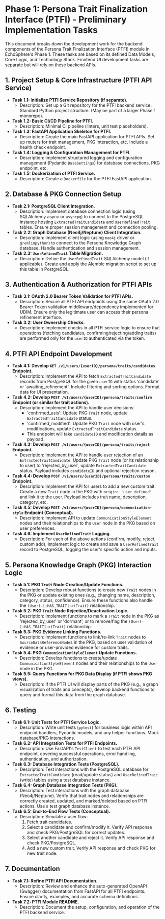 # Phase 1: Persona Trait Finalization Interface (PTFI) - Preliminary Implementation Tasks

This document breaks down the development work for the backend components of the Persona Trait Finalization Interface (PTFI) module in EchoSphere's Phase 1. These tasks are based on its defined Data Models, Core Logic, and Technology Stack. Frontend UI development tasks are separate but will rely on these backend APIs.

## 1. Project Setup & Core Infrastructure (PTFI API Service)

*   **Task 1.1: Initialize PTFI Service Repository (if separate).**
    *   Description: Set up a Git repository for the PTFI backend service. Standard Python project structure. (May be part of a larger Phase 1 monorepo).
*   **Task 1.2: Basic CI/CD Pipeline for PTFI.**
    *   Description: Minimal CI pipeline (linters, unit test placeholders).
*   **Task 1.3: FastAPI Application Skeleton for PTFI.**
    *   Description: Create the main FastAPI application for PTFI APIs. Set up routers for trait management, PKG interaction, etc. Include a health check endpoint.
*   **Task 1.4: Logging & Configuration Management for PTFI.**
    *   Description: Implement structured logging and configuration management (Pydantic `BaseSettings`) for database connections, PKG endpoint, etc.
*   **Task 1.5: Dockerization of PTFI Service.**
    *   Description: Create a `Dockerfile` for the PTFI FastAPI application.

## 2. Database & PKG Connection Setup

*   **Task 2.1: PostgreSQL Client Integration.**
    *   Description: Implement database connection logic (using SQLAlchemy async or `asyncpg`) to connect to the PostgreSQL instance hosting `ExtractedTraitCandidate` and `UserRefinedTrait` tables. Ensure proper session management and connection pooling.
*   **Task 2.2: Graph Database (Neo4j/Neptune) Client Integration.**
    *   Description: Implement client logic (using `neo4j` driver or `gremlinpython`) to connect to the Persona Knowledge Graph database. Handle authentication and session management.
*   **Task 2.3: `UserRefinedTrait` Table Migration.**
    *   Description: Define the `UserRefinedTrait` SQLAlchemy model (if applicable). Create and apply the Alembic migration script to set up this table in PostgreSQL.

## 3. Authentication & Authorization for PTFI APIs

*   **Task 3.1: OAuth 2.0 Bearer Token Validation for PTFI APIs.**
    *   Description: Secure all PTFI API endpoints using the same OAuth 2.0 Bearer Token validation middleware/dependency implemented for UDIM. Ensure only the legitimate user can access their persona refinement interface.
*   **Task 3.2: User Ownership Checks.**
    *   Description: Implement checks in all PTFI service logic to ensure that operations (fetching candidates, confirming/rejecting/adding traits) are performed only for the `userID` authenticated via the token.

## 4. PTFI API Endpoint Development

*   **Task 4.1: Develop `GET /v1/users/{userID}/persona/traits/candidates` Endpoint.**
    *   Description: Implement the API to fetch `ExtractedTraitCandidate` records from PostgreSQL for the given `userID` with status 'candidate' or 'awaiting_refinement'. Include filtering and sorting options. Format data for UI presentation.
*   **Task 4.2: Develop `POST /v1/users/{userID}/persona/traits/confirm` Endpoint (or similar for trait actions).**
    *   Description: Implement the API to handle user decisions:
        *   'confirmed_asis': Update PKG `Trait` node, update `ExtractedTraitCandidate` status.
        *   'confirmed_modified': Update PKG `Trait` node with user's modifications, update `ExtractedTraitCandidate` status.
        *   This endpoint will take `candidateID` and modification details as payload.
*   **Task 4.3: Develop `POST /v1/users/{userID}/persona/traits/reject` Endpoint.**
    *   Description: Implement the API to handle user rejection of an `ExtractedTraitCandidate`. Update PKG `Trait` node (or its relationship to user) to 'rejected_by_user', update `ExtractedTraitCandidate` status. Payload includes `candidateID` and optional rejection reason.
*   **Task 4.4: Develop `POST /v1/users/{userID}/persona/traits/custom` Endpoint.**
    *   Description: Implement the API for users to add a new custom trait. Create a new `Trait` node in the PKG with `origin: 'user_defined'` and link it to the user. Payload includes trait name, description, category, etc.
*   **Task 4.5: Develop `POST /v1/users/{userID}/persona/communication-style` Endpoint (Conceptual).**
    *   Description: Implement API to update `CommunicationStyleElement` nodes and their relationships to the `User` node in the PKG based on user preferences.
*   **Task 4.6: Implement `UserRefinedTrait` Logging.**
    *   Description: For each of the above actions (confirm, modify, reject, custom add), implement logic to create and save a `UserRefinedTrait` record to PostgreSQL, logging the user's specific action and inputs.

## 5. Persona Knowledge Graph (PKG) Interaction Logic

*   **Task 5.1: PKG `Trait` Node Creation/Update Functions.**
    *   Description: Develop robust functions to create new `Trait` nodes in the PKG or update existing ones (e.g., changing name, description, category, status, confidence). Ensure these functions also handle the `(User)-[:HAS_TRAIT]->(Trait)` relationship.
*   **Task 5.2: PKG `Trait` Node Rejection/Deactivation Logic.**
    *   Description: Implement functions to mark a `Trait` node in the PKG as 'rejected_by_user' or 'dormant', or to remove/flag the `(User)-[:HAS_TRAIT]->(Trait)` relationship.
*   **Task 5.3: PKG Evidence Linking Functions.**
    *   Description: Implement functions to link/re-link `Trait` nodes to `SourceDataReferenceNode`s in the PKG, based on user validation of evidence or user-provided evidence for custom traits.
*   **Task 5.4: PKG `CommunicationStyleElement` Update Functions.**
    *   Description: Develop functions to create/update `CommunicationStyleElement` nodes and their relationships to the `User` node in the PKG.
*   **Task 5.5: Query Functions for PKG Data Display (if PTFI shows PKG views).**
    *   Description: If the PTFI UI will display parts of the PKG (e.g., a graph visualization of traits and concepts), develop backend functions to query and format this data from the graph database.

## 6. Testing

*   **Task 6.1: Unit Tests for PTFI Service Logic.**
    *   Description: Write unit tests (`pytest`) for business logic within API endpoint handlers, Pydantic models, and any helper functions. Mock database/PKG interactions.
*   **Task 6.2: API Integration Tests for PTFI Endpoints.**
    *   Description: Use FastAPI's `TestClient` to test each PTFI API endpoint, covering successful operations, error handling, authentication, and authorization.
*   **Task 6.3: Database Integration Tests (PostgreSQL).**
    *   Description: Test interactions with the PostgreSQL database for `ExtractedTraitCandidate` (read/update status) and `UserRefinedTrait` (write) tables using a test database instance.
*   **Task 6.4: Graph Database Integration Tests (PKG).**
    *   Description: Test interactions with the graph database (Neo4j/Neptune). Verify that trait nodes and relationships are correctly created, updated, and marked/deleted based on PTFI actions. Use a test graph database instance.
*   **Task 6.5: End-to-End Flow Tests (Conceptual).**
    *   Description: Simulate a user flow:
        1.  Fetch trait candidates.
        2.  Select a candidate and confirm/modify it. Verify API response and check PKG/PostgreSQL for correct updates.
        3.  Select another candidate and reject it. Verify API response and check PKG/PostgreSQL.
        4.  Add a new custom trait. Verify API response and check PKG for new trait node.

## 7. Documentation

*   **Task 7.1: Refine PTFI API Documentation.**
    *   Description: Review and enhance the auto-generated OpenAPI (Swagger) documentation from FastAPI for all PTFI endpoints. Ensure clarity, examples, and accurate schema definitions.
*   **Task 7.2: PTFI Module README.**
    *   Description: Document the setup, configuration, and operation of the PTFI backend service.
```
